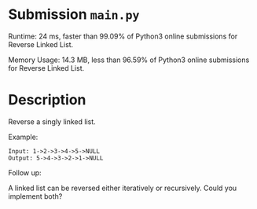 # Submission `main.py`
Runtime: 24 ms, faster than 99.09% of Python3 online submissions for Reverse Linked List.

Memory Usage: 14.3 MB, less than 96.59% of Python3 online submissions for Reverse Linked List.

# Description
Reverse a singly linked list.

Example:
```
Input: 1->2->3->4->5->NULL
Output: 5->4->3->2->1->NULL
```

Follow up:

A linked list can be reversed either iteratively or recursively. Could you implement both?
